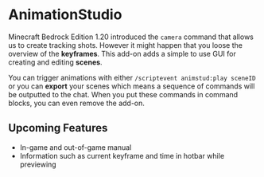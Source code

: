 # AnimationStudio

Minecraft Bedrock Edition 1.20 introduced the `camera` command that allows us to create tracking shots. However it might happen that you loose the overview of the
**keyframes**. This add-on adds a simple to use GUI for creating and editing **scenes**.

You can trigger animations with either `/scriptevent animstud:play sceneID` or you can **export** your scenes which means a sequence of commands will be outputted
to the chat. When you put these commands in command blocks, you can even remove the add-on.


## Upcoming Features

- In-game and out-of-game manual
- Information such as current keyframe and time in hotbar while previewing

